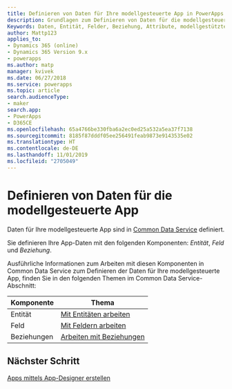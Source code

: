```yaml
---
title: Definieren von Daten für Ihre modellgesteuerte App in PowerApps | Microsoft-Dokumentation
description: Grundlagen zum Definieren von Daten für die modellgesteuerte App
Keywords: Daten, Entität, Felder, Beziehung, Attribute, modellgestützte App
author: Mattp123
applies_to:
- Dynamics 365 (online)
- Dynamics 365 Version 9.x
- powerapps
ms.author: matp
manager: kvivek
ms.date: 06/27/2018
ms.service: powerapps
ms.topic: article
search.audienceType:
- maker
search.app:
- PowerApps
- D365CE
ms.openlocfilehash: 65a4766be330fba6a2ec0ed25a532a5ea37f7138
ms.sourcegitcommit: 8185f87dddf05ee256491feab9873e9143535e02
ms.translationtype: HT
ms.contentlocale: de-DE
ms.lasthandoff: 11/01/2019
ms.locfileid: "2705049"
---
```

# <a name="define-data-for-your-model-driven-app"></a>Definieren von Daten für die modellgesteuerte App

Daten für Ihre modellgesteuerte App sind in [Common Data Service](../common-data-service/data-platform-intro.md) definiert. 

Sie definieren Ihre App-Daten mit den folgenden Komponenten: *Entität*, *Feld* und *Beziehung*.

Ausführliche Informationen zum Arbeiten mit diesen Komponenten in Common Data Service zum Definieren der Daten für Ihre modellgesteuerte App, finden Sie in den folgenden Themen im Common Data Service-Abschnitt:

|Komponente |Thema|
|-----|----|
|Entität| [Mit Entitäten arbeiten](../common-data-service/entity-overview.md)|
|Feld| [Mit Feldern arbeiten](../common-data-service/fields-overview.md)|
|Beziehungen| [Arbeiten mit Beziehungen](../common-data-service/relationships-overview.md)|

## <a name="next-step"></a>Nächster Schritt

[Apps mittels App-Designer erstellen](design-custom-business-apps-using-app-designer.md)

